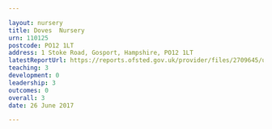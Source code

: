 ```yaml
---

layout: nursery
title: Doves  Nursery
urn: 110125
postcode: PO12 1LT
address: 1 Stoke Road, Gosport, Hampshire, PO12 1LT
latestReportUrl: https://reports.ofsted.gov.uk/provider/files/2709645/urn/110125.pdf
teaching: 3
development: 0
leadership: 3
outcomes: 0
overall: 3
date: 26 June 2017

---
```

